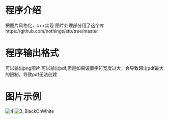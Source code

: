 # 程序介绍
把图片风格化，c++实现
图片处理部分用了这个库https://github.com/nothings/stb/tree/master

# 程序输出格式
可以输出png图片
可以输出pdf,但是如果设置字符宽度过大，会导致超出pdf最大的限制，导致pdf无法创建

# 图片示例
![4](https://github.com/user-attachments/assets/72ce2168-044b-41ff-9d16-304f636d8115)
![3_BlackOnWhite](https://github.com/user-attachments/assets/f4f686de-20de-47ef-a9ba-e2b22265f167)


